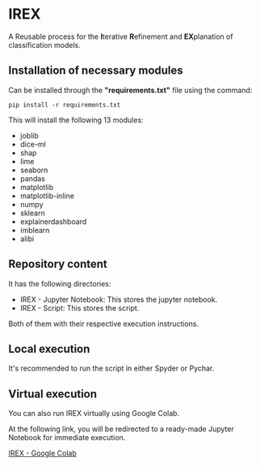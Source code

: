 # IREX
A Reusable process for the **I**terative **R**efinement and **EX**planation of classification models.

## Installation of necessary modules
Can be installed through the **"requirements.txt"** file using the command:
```
pip install -r requirements.txt
```
This will install the following 13 modules:
- joblib
- dice-ml
- shap
- lime
- seaborn
- pandas
- matplotlib
- matplotlib-inline
- numpy
- sklearn
- explainerdashboard
- imblearn
- alibi


## Repository content
It has the following directories:

- IREX - Jupyter Notebook: This stores the jupyter notebook.
- IREX - Script: This stores the script.
  
  
Both of them with their respective execution instructions.
 
## Local execution
It's recommended to run the script in either Spyder or Pychar.
## Virtual execution

You can also run IREX virtually using Google Colab.

At the following link, you will be redirected to a ready-made Jupyter Notebook for immediate execution.

[IREX - Google Colab](https://colab.research.google.com/drive/1FSHvWlAqARQ5ec69kKSRSLZXaMbMzz67?usp=sharing)
